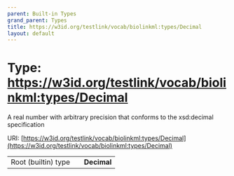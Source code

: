 ```yaml
---
parent: Built-in Types
grand_parent: Types
title: https://w3id.org/testlink/vocab/biolinkml:types/Decimal
layout: default
---
```


# Type: https://w3id.org/testlink/vocab/biolinkml:types/Decimal


A real number with arbitrary precision that conforms to the xsd:decimal specification

URI: [https://w3id.org/testlink/vocab/biolinkml:types/Decimal](https://w3id.org/testlink/vocab/biolinkml:types/Decimal)

|  |  |  |
| --- | --- | --- |
| Root (builtin) type | | **Decimal** |
